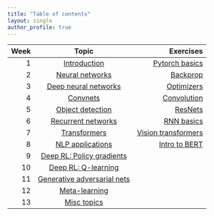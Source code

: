 ```yaml
---
title: "Table of contents"
layout: single
author_profile: true
---
```


| Week | Topic | Exercises |
| ---:         |     :------------------:      |          ---: |
| 1 | [Introduction](/dl-notes/notes/lecture01/)     |  [Pytorch basics](https://github.com/chinmayhegde/dl-demos/blob/main/dl_demo1.ipynb)   |
| 2 | [Neural networks](/dl-notes/notes/lecture02/)      |   [Backprop](https://github.com/chinmayhegde/dl-demos/blob/main/dl_demo2.ipynb)    |
| 3 | [Deep neural networks](/dl-notes/notes/lecture03/)     |  [Optimizers](https://github.com/chinmayhegde/dl-demos/blob/main/dl_demo3.ipynb)   |
| 4 | [Convnets](/dl-notes/notes/lecture04/)      |  [Convolution](https://github.com/chinmayhegde/dl-demos/blob/main/dl_demo4.ipynb)     |
| 5 | [Object detection](/dl-notes/notes/lecture05/)     |   [ResNets](https://github.com/chinmayhegde/dl-demos/blob/main/dl_demo5.ipynb)  |
| 6 | [Recurrent networks](/dl-notes/notes/lecture06/)      |   [RNN basics](https://github.com/chinmayhegde/dl-demos/blob/main/dl_demo6.ipynb)    |
| 7 | [Transformers](/dl-notes/notes/lecture07/)     |  [Vision transformers](https://github.com/chinmayhegde/dl-demos/blob/main/dl_demo7.ipynb)   |
| 8 | [NLP applications](/dl-notes/notes/lecture08/)      |   [Intro to BERT](https://github.com/chinmayhegde/dl-demos/blob/main/dl_demo8.ipynb)    |
| 9 | [Deep RL: Policy gradients](/dl-notes/notes/lecture09/)     |     |
| 10 | [Deep RL: Q-learning](/dl-notes/notes/lecture10/)      |       |
| 11 | [Generative adversarial nets](/dl-notes/notes/lecture011/)     |     |
| 12 | [Meta-learning](/dl-notes/notes/lecture12/)      |       |
| 13 | [Misc topics](.)      |       |
